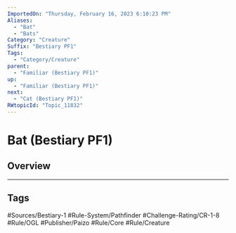 ```yaml
---
ImportedOn: "Thursday, February 16, 2023 6:10:23 PM"
Aliases:
  - "Bat"
  - "Bats"
Category: "Creature"
Suffix: "Bestiary PF1"
Tags:
  - "Category/Creature"
parent:
  - "Familiar (Bestiary PF1)"
up:
  - "Familiar (Bestiary PF1)"
next:
  - "Cat (Bestiary PF1)"
RWtopicId: "Topic_11832"
---
```

# Bat (Bestiary PF1)
## Overview

---
## Tags
#Sources/Bestiary-1 #Rule-System/Pathfinder #Challenge-Rating/CR-1-8 #Rule/OGL #Publisher/Paizo #Rule/Core #Rule/Creature


